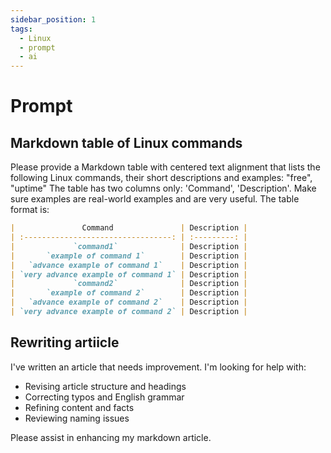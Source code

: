 ```yaml
---
sidebar_position: 1
tags:
  - Linux
  - prompt
  - ai
---
```


# Prompt

## Markdown table of Linux commands

Please provide a Markdown table with centered text alignment that lists the following Linux commands, their short descriptions and examples: "free", "uptime"
The table has two columns only: 'Command', 'Description'.
Make sure examples are real-world examples and are very useful.
The table format is:

```markdown
|               Command               | Description |
| :---------------------------------: | :---------: |
|             `command1`              | Description |
|       `example of command 1`        | Description |
|   `advance example of command 1`    | Description |
| `very advance example of command 1` | Description |
|             `command2`              | Description |
|       `example of command 2`        | Description |
|   `advance example of command 2`    | Description |
| `very advance example of command 2` | Description |
```

## Rewriting artiicle

I've written an article that needs improvement. I'm looking for help with:

* Revising article structure and headings
* Correcting typos and English grammar
* Refining content and facts
* Reviewing naming issues

Please assist in enhancing my markdown article.
